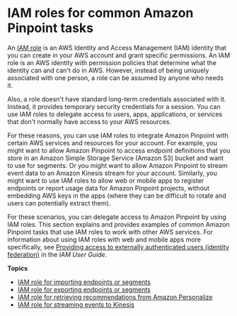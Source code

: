 # IAM roles for common Amazon Pinpoint tasks<a name="security_iam_roles-common"></a>

An [IAM role](https://docs.aws.amazon.com/IAM/latest/UserGuide/id_roles.html) is an AWS Identity and Access Management \(IAM\) identity that you can create in your AWS account and grant specific permissions\. An IAM role is an AWS identity with permission policies that determine what the identity can and can't do in AWS\. However, instead of being uniquely associated with one person, a role can be assumed by anyone who needs it\. 

Also, a role doesn't have standard long\-term credentials  associated with it\. Instead, it provides temporary security credentials for a session\. You can use IAM roles to delegate access to users, apps, applications, or services that don't normally have access to your AWS resources\.

For these reasons, you can use IAM roles to integrate Amazon Pinpoint with certain AWS services and resources for your account\. For example, you might want to allow Amazon Pinpoint to access endpoint definitions that you store in an Amazon Simple Storage Service \(Amazon S3\) bucket and want to use for segments\. Or you might want to allow Amazon Pinpoint to stream event data to an Amazon Kinesis stream for your account\. Similarly, you might want to use IAM roles to allow web or mobile apps to register endpoints or report usage data for Amazon Pinpoint projects, without embedding AWS keys in the apps \(where they can be difficult to rotate and users can potentially extract them\)\.

For these scenarios, you can delegate access to Amazon Pinpoint by using IAM roles\. This section explains and provides examples of common Amazon Pinpoint tasks that use IAM roles to work with other AWS services\. For information about using IAM roles with web and mobile apps more specifically, see [Providing access to externally authenticated users \(identity federation\)](https://docs.aws.amazon.com/IAM/latest/UserGuide/id_roles_common-scenarios_federated-users.html) in the *IAM User Guide*\.

**Topics**
+ [IAM role for importing endpoints or segments](permissions-import-segment.md)
+ [IAM role for exporting endpoints or segments](permissions-export-endpoints.md)
+ [IAM role for retrieving recommendations from Amazon Personalize](permissions-get-recommendations.md)
+ [IAM role for streaming events to Kinesis](permissions-streams.md)